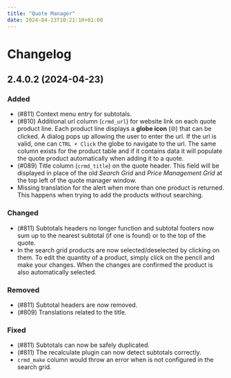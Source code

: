 ```yaml
---
title: "Quote Manager"
date: 2024-04-23T10:21:10+01:00
---
```


# Changelog

## 2.4.0.2 (2024-04-23)

### Added

- (#811) Context menu entry for subtotals.
- (#810) Additional url column (`crmd_url`) for website link on each quote product line. Each product line displays a **globe icon** (:globe_with_meridians:) that can be clicked. A dialog pops up allowing the user to enter the url. If the url is valid, one can `CTRL + Click` the globe to navigate to the url. The same column exists for the product table and if it contains data it will populate the quote product automatically when adding it to a quote.
- (#089) Title column (`crmd_title`) on the quote header. This field will be displayed in place of the old _Search Grid_ and _Price Management Grid_ at the top left of the quote manager window.
- Missing translation for the alert when more than one product is returned. This happens when trying to add the products without searching.

### Changed

- (#811) Subtotals headers no longer function and subtotal footers now sum up to the nearest subtotal (if one is found) or to the top of the quote.
- In the search grid products are now selected/deselected by clicking on them. To edit the quantity of a product, simply click on the pencil and make your changes. When the changes are confirmed the product is also automatically selected.

### Removed

- (#811) Subtotal headers are now removed.
- (#809) Translations related to the title.

### Fixed

- (#811) Subtotals can now be safely duplicated.
- (#811) The recalculate plugin can now detect subtotals correctly.
- `crmd_make` column would throw an error when is not configured in the search grid.
